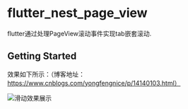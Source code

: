 # flutter_nest_page_view

flutter通过处理PageView滚动事件实现tab嵌套滚动.

## Getting Started



效果如下所示：（博客地址：https://www.cnblogs.com/yongfengnice/p/14140103.html）

![滑动效果展示](https://img2020.cnblogs.com/blog/1020339/202012/1020339-20201217091002691-859153011.gif)
